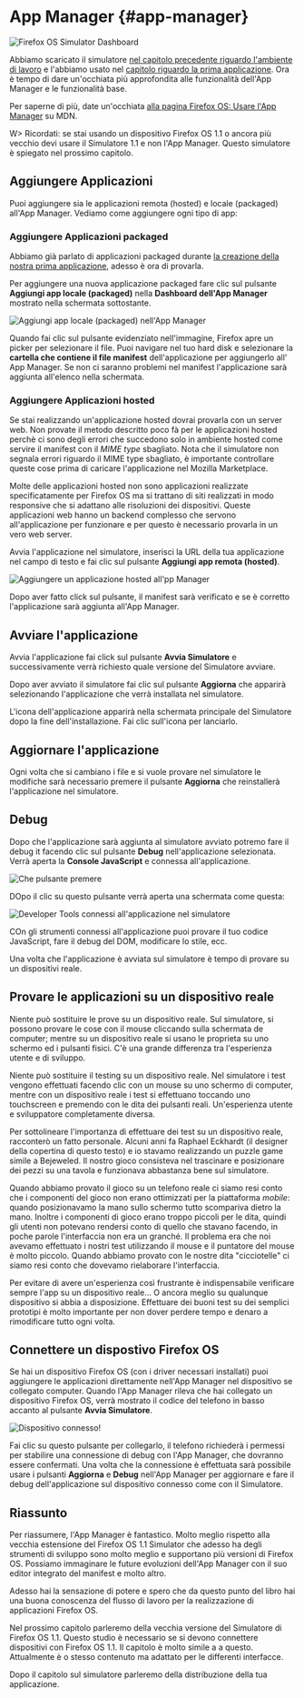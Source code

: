 # App Manager {#app-manager}

![Firefox OS Simulator Dashboard](images/originals/app-manager-showing-memos.png)

Abbiamo scaricato il simulatore [nel capitolo precedente riguardo l'ambiente di lavoro](#setup) e l'abbiamo usato nel [capitolo riguardo la prima applicazione](#firstapp). Ora è tempo di dare un'occhiata più approfondita alle funzionalità dell'App Manager e le funzionalità base.

Per saperne di più, date un'occhiata [alla pagina Firefox OS: Usare l'App Manager](https://developer.mozilla.org/it/Firefox_OS/usare_l_app_Manager) su MDN.

W> Ricordati: se stai usando un dispositivo Firefox OS 1.1 o ancora più vecchio devi usare il Simulatore 1.1 e non l'App Manager. Questo simulatore è spiegato nel prossimo capitolo.

## Aggiungere Applicazioni

Puoi aggiungere sia le applicazioni remota (hosted) e locale (packaged) all'App Manager. Vediamo come aggiungere ogni tipo di app:

### Aggiungere Applicazioni packaged 

Abbiamo già parlato di applicazioni packaged durante [la creazione della nostra prima applicazione](#firstapp), adesso è ora di provarla.

Per aggiungere una nuova applicazione packaged fare clic sul pulsante **Aggiungi app locale (packaged)** nella **Dashboard dell'App Manager** mostrato nella schermata sottostante.

![*Aggiungi app locale (packaged)* nell'App Manager](images/originals/app-manager-add-packaged-app.png)

Quando fai clic sul pulsante evidenziato nell'immagine, Firefox apre un picker per selezionare il file. Puoi navigare nel tuo hard disk e selezionare la **cartella che contiene il file manifest** dell'applicazione per aggiungerlo all' App Manager. Se non ci saranno problemi nel manifest l'applicazione sarà aggiunta all'elenco nella schermata.

### Aggiungere Applicazioni hosted

Se stai realizzando un'applicazione hosted dovrai provarla con un server web. Non provate il metodo descritto poco fà per le applicazioni hosted perchè ci sono degli errori che succedono solo in ambiente hosted come servire il manifest con il *MIME type* sbagliato. Nota che il simulatore non segnala errori riguardo il MIME type sbagliato, è importante controllare queste cose prima di caricare l'applicazione nel Mozilla Marketplace.

Molte delle applicazioni hosted non sono applicazioni realizzate specificatamente per Firefox OS ma si trattano di siti realizzati in modo responsive che si adattano alle risoluzioni dei dispositivi. Queste applicazioni web hanno un backend complesso che servono all'applicazione per funzionare e per questo è necessario provarla in un vero web server.

Avvia l'applicazione nel simulatore, inserisci la URL della tua applicazione nel campo di testo e fai clic sul pulsante **Aggiungi app remota (hosted)**.

![Aggiungere un applicazione hosted all'pp Manager](images/originals/app-manager-adding-hosted-app.png)

Dopo aver fatto click sul pulsante, il manifest sarà verificato e se è corretto l'applicazione sarà aggiunta all'App Manager.

## Avviare l'applicazione

Avvia l'applicazione fai click sul pulsante **Avvia Simulatore** e successivamente verrà richiesto quale versione del Simulatore avviare.

Dopo aver avviato il simulatore fai clic sul pulsante **Aggiorna** che apparirà selezionando l'applicazione che verrà installata nel simulatore.

L'icona dell'applicazione apparirà nella schermata principale del Simulatore dopo la fine dell'installazione. Fai clic sull'icona per lanciarlo.

## Aggiornare l'applicazione

Ogni volta che si cambiano i file e si vuole provare nel simulatore le modifiche sarà necessario premere il pulsante **Aggiorna** che reinstallerà l'applicazione nel simulatore.

## Debug

Dopo che l'applicazione sarà aggiunta al simulatore avviato potremo fare il debug it facendo clic sul pulsante **Debug** nell'applicazione selezionata. Verrà aperta la **Console JavaScript** e connessa all'applicazione.

![Che pulsante premere](images/originals/app-manager-click-to-debug.png)

DOpo il clic su questo pulsante verrà aperta una schermata come questa:

![Developer Tools connessi all'applicazione nel simulatore](images/originals/app-manager-dev-tools.png)

COn gli strumenti connessi all'applicazione puoi provare il tuo codice JavaScript, fare il debug del DOM, modificare lo stile, ecc.

Una volta che l'applicazione è avviata sul simulatore è tempo di provare su un dispositivi reale.

## Provare le applicazioni su un dispositivo reale

Niente può sostituire le prove su un dispositivo reale. Sul simulatore, si possono provare le cose con il mouse cliccando sulla schermata de computer; mentre su un dispositivo reale si usano le proprieta su uno schermo ed i pulsanti fisici. C'è una grande differenza tra l'esperienza utente e di sviluppo.

Niente può sostituire il testing su un dispositivo reale. Nel simulatore i test vengono effettuati facendo clic con un mouse su uno schermo di computer, mentre con un dispositivo reale i test si effettuano toccando uno touchscreen e premendo con le dita dei pulsanti reali. Un'esperienza utente e sviluppatore completamente diversa.

Per sottolineare l'importanza di effettuare dei test su un dispositivo reale, racconterò un fatto personale. Alcuni anni fa Raphael Eckhardt  (il designer della copertina di questo testo) e io stavamo realizzando un puzzle game simile a  Bejeweled. Il nostro gioco consisteva nel trascinare e posizionare dei pezzi su una tavola e funzionava abbastanza bene sul simulatore. 

Quando abbiamo provato il gioco su un telefono reale ci siamo resi conto che i componenti del gioco non erano ottimizzati per la piattaforma *mobile*: quando posizionavamo la mano sullo schermo tutto scompariva dietro la mano. Inoltre i componenti di gioco erano troppo piccoli per le dita, quindi gli utenti non potevano rendersi conto di quello che stavano facendo, in poche parole l'interfaccia non era un granché. Il problema era che noi avevamo effettuato i nostri test utilizzando il mouse e il puntatore del mouse è molto piccolo. Quando abbiamo provato con le nostre dita "cicciotelle" ci siamo resi conto che dovevamo rielaborare l'interfaccia.  

Per evitare di avere un'esperienza così frustrante è indispensabile verificare sempre l'app su un dispositivo reale… O ancora meglio su qualunque dispositivo si abbia a disposizione. Effettuare dei buoni test su dei semplici prototipi è molto importante per non dover perdere tempo e denaro a rimodificare tutto ogni volta.

## Connettere un dispostivo Firefox OS

Se hai un dispositivo Firefox OS (con i driver necessari installati) puoi aggiungere le applicazioni direttamente nell'App Manager nel dispositivo se collegato computer. Quando l'App Manager rileva che hai collegato un dispositivo Firefox OS, verrà mostrato il codice del telefono in basso accanto al pulsante **Avvia Simulatore**.

![Dispositivo connesso!](images/originals/app-manager-showing-connected-device.png)

Fai clic su questo pulsante per collegarlo, il telefono richiederà i permessi per stabilire una connessione di debug con l'App Manager, che dovranno essere confermati. Una volta che la connessione è effettuata sarà possibile usare i pulsanti **Aggiorna** e **Debug** nell'App Manager per aggiornare e fare il debug dell'applicazione sul dispositivo connesso come con il Simulatore.

## Riassunto

Per riassumere, l'App Manager è fantastico. Molto meglio rispetto alla vecchia estensione del Firefox OS 1.1 Simulator che adesso ha degli strumenti di sviluppo sono molto meglio e supportano più versioni di Firefox OS. Possiamo immaginare le future evoluzioni dell'App Manager con il suo editor integrato del manifest e molto altro.

Adesso hai la sensazione di potere e spero che da questo punto del libro hai una buona conoscenza del flusso di lavoro per la realizzazione di applicazioni Firefox OS.

Nel prossimo capitolo parleremo della vecchia versione del Simulatore di Firefox OS 1.1. Questo studio è necessario se si devono connettere dispositivi con Firefox OS 1.1. Il capitolo è molto simile a a questo. Attualmente è o stesso contenuto ma adattato per le differenti interfacce.

Dopo il capitolo sul simulatore parleremo della distribuzione della tua applicazione.